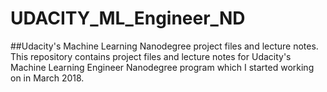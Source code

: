 # UDACITY_ML_Engineer_ND
##Udacity's Machine Learning Nanodegree project files and lecture notes.
This repository contains project files and lecture notes for Udacity's Machine Learning Engineer Nanodegree program which I started working on in March 2018.
